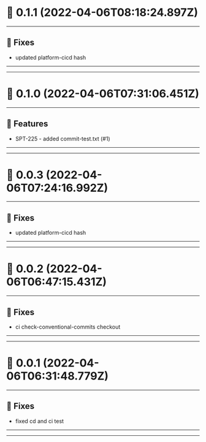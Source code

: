 # :confetti_ball: 0.1.1 (2022-04-06T08:18:24.897Z)
- - -
## :bug: Fixes
* updated platform-cicd hash
- - -
- - -
# :confetti_ball: 0.1.0 (2022-04-06T07:31:06.451Z)
- - -
## :hammer: Features
* SPT-225 - added commit-test.txt (#1)
- - -
- - -
# :confetti_ball: 0.0.3 (2022-04-06T07:24:16.992Z)
- - -
## :bug: Fixes
* updated platform-cicd hash
- - -
- - -
# :confetti_ball: 0.0.2 (2022-04-06T06:47:15.431Z)
- - -
## :bug: Fixes
* ci check-conventional-commits checkout
- - -
- - -
# :confetti_ball: 0.0.1 (2022-04-06T06:31:48.779Z)
- - -
## :bug: Fixes
* fixed cd and ci test
- - -
- - -
